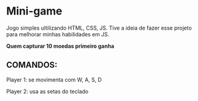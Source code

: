 # Mini-game

Jogo simples ultilizando HTML, CSS, JS. Tive a ideia de fazer esse projeto para melhorar minhas habilidades em JS.

**Quem capturar 10 moedas primeiro ganha**

## COMANDOS:

Player 1: se movimenta com W, A, S, D

Player 2: usa as setas do teclado
